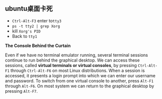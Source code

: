 ## ubuntu桌面卡死

- `Ctrl-Alt-F3` enter to`tty3`
- `ps -t tty2 | grep Xorg` 
- kill `Xorg's PID` 
- Back to `tty1` 











**The Console Behind the Curtain**

Even if we have no terminal emulator running, several terminal sessions continue to run behind the graphical desktop. We can access these sessions, called **virtual terminals or virtual consoles**, by pressing `Ctrl-Alt-F1` through `Ctrl-Alt-F6` on most Linux distributions. When a session is accessed, it presents a login prompt into which we can enter our username and password. To switch from one virtual console to another, press `Alt-F1` through `Alt-F6`. On most system we can return to the graphical desktop by pressing `Alt-F7`.